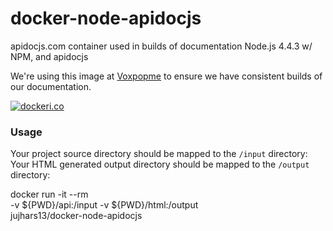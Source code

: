 # docker-node-apidocjs
apidocjs.com container used in builds of documentation
Node.js 4.4.3 w/ NPM, and apidocjs 

We're using this image at [Voxpopme](https://www.voxpopme.com) to ensure we have consistent builds of our documentation.


[![dockeri.co](http://dockeri.co/image/jujhars13/docker-node-apidocjs)](https://hub.docker.com/r/jujhars13/docker-node-apidocjs/)


### Usage
Your project source directory should be mapped to the `/input` directory:
Your HTML generated output directory should be mapped to the `/output` directory:

docker run -it --rm \
-v ${PWD}/api:/input -v ${PWD}/html:/output \
jujhars13/docker-node-apidocjs
